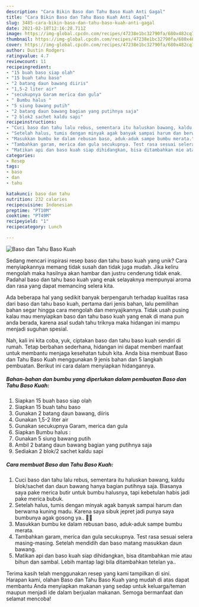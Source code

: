 ```yaml
---
description: "Cara Bikin Baso dan Tahu Baso Kuah Anti Gagal"
title: "Cara Bikin Baso dan Tahu Baso Kuah Anti Gagal"
slug: 3485-cara-bikin-baso-dan-tahu-baso-kuah-anti-gagal
date: 2021-02-18T12:16:28.711Z
image: https://img-global.cpcdn.com/recipes/47238e1bc32790fa/680x482cq70/baso-dan-tahu-baso-kuah-foto-resep-utama.jpg
thumbnail: https://img-global.cpcdn.com/recipes/47238e1bc32790fa/680x482cq70/baso-dan-tahu-baso-kuah-foto-resep-utama.jpg
cover: https://img-global.cpcdn.com/recipes/47238e1bc32790fa/680x482cq70/baso-dan-tahu-baso-kuah-foto-resep-utama.jpg
author: Dustin Rodgers
ratingvalue: 4.7
reviewcount: 11
recipeingredient:
- "15 buah baso siap olah"
- "15 buah tahu baso"
- "2 batang daun bawang diiris"
- "1,5-2 liter air"
- "secukupnya Garam merica dan gula"
- " Bumbu halus "
- "5 siung bawang putih"
- "2 batang daun bawang bagian yang putihnya saja"
- "2 blok2 sachet kaldu sapi"
recipeinstructions:
- "Cuci baso dan tahu lalu rebus, sementara itu haluskan bawang, kaldu blok/sachet dan daun bawang hanya bagian putihnya saja. Biasanya saya pake merica butir untuk bumbu halusnya, tapi kebetulan habis jadi pake merica bubuk."
- "Setelah halus, tumis dengan minyak agak banyak sampai harum dan berwarna kuning madu. Karena saya sibuk jepret jadi punya saya bumbunya agak gosong ya.. 🤦😬"
- "Masukkan bumbu ke dalam rebusan baso, aduk-aduk sampe bumbu merata."
- "Tambahkan garam, merica dan gula secukupnya. Test rasa sesuai selera masing-masing. Setelah mendidih dan baso matang masukkan daun bawang."
- "Matikan api dan baso kuah siap dihidangkan, bisa ditambahkan mie atau bihun dan sambal. Lebih mantap lagi bila ditambahkan tetelan ya.."
categories:
- Resep
tags:
- baso
- dan
- tahu

katakunci: baso dan tahu 
nutrition: 232 calories
recipecuisine: Indonesian
preptime: "PT10M"
cooktime: "PT49M"
recipeyield: "1"
recipecategory: Lunch

---
```



![Baso dan Tahu Baso Kuah](https://img-global.cpcdn.com/recipes/47238e1bc32790fa/680x482cq70/baso-dan-tahu-baso-kuah-foto-resep-utama.jpg)

Sedang mencari inspirasi resep baso dan tahu baso kuah yang unik? Cara menyiapkannya memang tidak susah dan tidak juga mudah. Jika keliru mengolah maka hasilnya akan hambar dan justru cenderung tidak enak. Padahal baso dan tahu baso kuah yang enak selayaknya mempunyai aroma dan rasa yang dapat memancing selera kita.



Ada beberapa hal yang sedikit banyak berpengaruh terhadap kualitas rasa dari baso dan tahu baso kuah, pertama dari jenis bahan, lalu pemilihan bahan segar hingga cara mengolah dan menyajikannya. Tidak usah pusing kalau mau menyiapkan baso dan tahu baso kuah yang enak di mana pun anda berada, karena asal sudah tahu triknya maka hidangan ini mampu menjadi suguhan spesial.


Nah, kali ini kita coba, yuk, ciptakan baso dan tahu baso kuah sendiri di rumah. Tetap berbahan sederhana, hidangan ini dapat memberi manfaat untuk membantu menjaga kesehatan tubuh kita. Anda bisa membuat Baso dan Tahu Baso Kuah menggunakan 9 jenis bahan dan 5 langkah pembuatan. Berikut ini cara dalam menyiapkan hidangannya.

<!--inarticleads1-->

##### Bahan-bahan dan bumbu yang diperlukan dalam pembuatan Baso dan Tahu Baso Kuah:

1. Siapkan 15 buah baso siap olah
1. Siapkan 15 buah tahu baso
1. Gunakan 2 batang daun bawang, diiris
1. Gunakan 1,5-2 liter air
1. Gunakan secukupnya Garam, merica dan gula
1. Siapkan  Bumbu halus :
1. Gunakan 5 siung bawang putih
1. Ambil 2 batang daun bawang bagian yang putihnya saja
1. Sediakan 2 blok/2 sachet kaldu sapi




<!--inarticleads2-->

##### Cara membuat Baso dan Tahu Baso Kuah:

1. Cuci baso dan tahu lalu rebus, sementara itu haluskan bawang, kaldu blok/sachet dan daun bawang hanya bagian putihnya saja. Biasanya saya pake merica butir untuk bumbu halusnya, tapi kebetulan habis jadi pake merica bubuk.
1. Setelah halus, tumis dengan minyak agak banyak sampai harum dan berwarna kuning madu. Karena saya sibuk jepret jadi punya saya bumbunya agak gosong ya.. 🤦😬
1. Masukkan bumbu ke dalam rebusan baso, aduk-aduk sampe bumbu merata.
1. Tambahkan garam, merica dan gula secukupnya. Test rasa sesuai selera masing-masing. Setelah mendidih dan baso matang masukkan daun bawang.
1. Matikan api dan baso kuah siap dihidangkan, bisa ditambahkan mie atau bihun dan sambal. Lebih mantap lagi bila ditambahkan tetelan ya..




Terima kasih telah menggunakan resep yang kami tampilkan di sini. Harapan kami, olahan Baso dan Tahu Baso Kuah yang mudah di atas dapat membantu Anda menyiapkan makanan yang sedap untuk keluarga/teman maupun menjadi ide dalam berjualan makanan. Semoga bermanfaat dan selamat mencoba!
